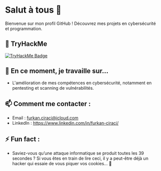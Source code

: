 # Salut à tous 👋

Bienvenue sur mon profil GitHub ! Découvrez mes projets en cybersécurité et programmation.

## 🎯 TryHackMe
[![TryHackMe Badge](https://tryhackme-badges.s3.amazonaws.com/savon.png?1743469298)](https://tryhackme.com/r/p/savon)

## 🔭 En ce moment, je travaille sur...
- L'amélioration de mes compétences en cybersécurité, notamment en pentesting et scanning de vulnérabilités.

## 📫 Comment me contacter :
- Email : furkan.ciraci@icloud.com
- LinkedIn : https://www.linkedin.com/in/furkan-ciraci/

## ⚡ Fun fact :
- Saviez-vous qu’une attaque informatique se produit toutes les 39 secondes ? Si vous êtes en train de lire ceci, il y a peut-être déjà un hacker qui essaie de vous piquer vos cookies… 🍪
